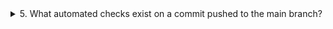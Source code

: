 <details>
   <summary>
      <span style="color: blue, font-weight: bold">5. What automated checks exist on a commit pushed to the main branch?</span>
   </summary>



</details>